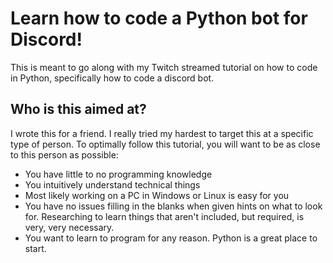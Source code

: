 # Learn how to code a Python bot for Discord!

  This is meant to go along with my Twitch streamed tutorial on how to code in Python, specifically how to code a discord bot.

## Who is this aimed at?

  I wrote this for a friend. I really tried my hardest to target this at a specific type of person. To optimally follow this tutorial, you will want to be as close to this person as possible:

  * You have little to no programming knowledge
  * You intuitively understand technical things
  * Most likely working on a PC in Windows or Linux is easy for you
  * You have no issues filling in the blanks when given hints on what to look for. Researching to learn things that aren't included, but required, is very, very necessary.
  * You want to learn to program for any reason. Python is a great place to start.